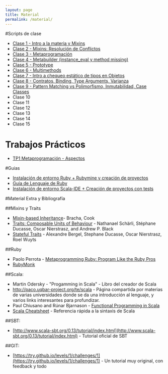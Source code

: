 ```yaml
---
layout: page
title: Material
permalink: /material/
---
```


#Scripts de clase

* [Clase 1 - Intro a la materia y Mixins](https://docs.google.com/document/d/1BagIDjjsrU7J_Qs6wyJan2lIxO9gqHZrb8aO-arxbFA/pub)
* [Clase 2 - Mixins: Resolución de Conflictos](https://docs.google.com/document/d/19mFtsjb3OE_9r9IejZMCRWrFPsQp6X3y-9RJz5OvHek/pub)
* [Clase 3 - Metaprogramación](https://docs.google.com/document/d/1NSRc0soYPOuwh2KY8eU_ioG3GIhJFQgc0HLn4GxznV0/pub)
* [Clase 4 - Metabuilder (instance_eval y method missing)](https://docs.google.com/document/d/1xWP73pAz_PjVWP3vuSYv2kQfTlYFCzdAH-Yzs6Re0vQ/pub)
* [Clase 5 - Prototype](https://docs.google.com/document/d/1UTn6Qzi_MyVQlxfezJa_6Fg_NuKYGfjTJ8fTvIq8CQQ/pub)
* [Clase 6 - Multimethods](https://goo.gl/KMC39N)
* [Clase 7 - Intro a chequeo estático de tipos en Objetos](https://docs.google.com/document/d/1IK_KPzYW7SgW0GAghJ8Bv5MCIezZXJCIVlbX8JQGSxU/pub)
* [Clase 8 - Contratos, Binding, Type Arguments, Varianza](https://docs.google.com/document/d/1Rb1ce0XpAzu6oSeBKlmj1wxbJmMIORNway52ZNjhiBo/pub)
* [Clase 9 - Pattern Matching vs Polimorfismo, Inmutabilidad, Case Classes](https://docs.google.com/document/d/1X4j0P2WchO4Y_omSPWxtuPSAiwM1hAD0jivCZqf8zVY/pub)
* Clase 10
* Clase 11
* Clase 12
* Clase 13
* Clase 14
* Clase 15

# Trabajos Prácticos
* [TP1 Metaprogramación - Aspectos](https://docs.google.com/document/d/1eF2wDjBPDy2XH4Wc4V6PzIfVyj2Vz2DCRO99lt-q-GY)

#Guias

* [Instalación de entorno Ruby + Rubymine y creación de proyectos](/guias/ruby)
* [Guía de Lenguaje de Ruby](https://goo.gl/sRroc0)
* [Instalación de entorno Scala-IDE + Creación de proyectos con tests](/guias/scala)

#Material Extra y Bibliografía

##Mixins y Traits

- [Mixin-based Inheritance](http://citeseerx.ist.psu.edu/viewdoc/download?doi=10.1.1.128.8192&rep=rep1&type=pdf)- Bracha, Cook
- [Traits: Composable Units of Behaviour](http://scg.unibe.ch/archive/papers/Scha03aTraits.pdf) - Nathanael Schärli, Stéphane Ducasse, Oscar Nierstrasz, and Andrew P. Black
- [Stateful Traits](http://scg.unibe.ch/archive/papers/Berg07aStatefulTraits.pdf) - Alexandre Bergel, Stephane Ducasse, Oscar Nierstrasz, Roel Wuyts

##Ruby

- Paolo Perrota - [Metaprogramming Ruby: Program Like the Ruby Pros](https://pragprog.com/book/ppmetr/metaprogramming-ruby)
- [RubyMonk](https://rubymonk.com/)

##Scala:
- Martin Odersky - "Progamming in Scala" - Libro del creador de Scala
- http://paco.uqbar-project.org/te/scala - Página compartida por materias de varias universidades donde se da una introducción al lenguaje, y varios links interesantes para profundizar.
- Paul Chiusano and Rúnar Bjarnason - [Functional Programming in Scala](http://www.manning.com/bjarnason/)
- [Scala Cheatsheet](http://docs.scala-lang.org/cheatsheets/) - Referencia rápida a la sintaxis de Scala

##SBT:
- [http://www.scala-sbt.org/0.13/tutorial/index.html](http://www.scala-sbt.org/0.13/tutorial/index.html) - Tutorial oficial de SBT

##GIT:
- [https://try.github.io/levels/1/challenges/1](https://try.github.io/levels/1/challenges/1) - Un tutorial muy original, con feedback y todo
